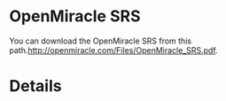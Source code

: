 # OpenMiracle SRS #

You can download the OpenMiracle SRS from this path.http://openmiracle.com/Files/OpenMiracle_SRS.pdf.
# Details #